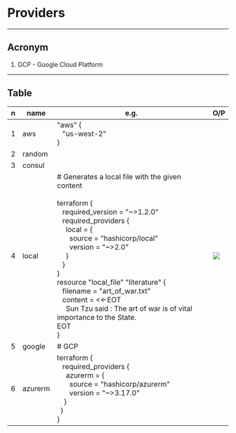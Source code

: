 # Providers

---

## Acronym
1. GCP - Google Cloud Platform

---

## Table
|n|name|e.g.|O/P|
|-|----|----|---|
|1|aws |"aws" { <br/> &ensp; "us-west-2" <br/> }||
|2|random|
|3|consul|
|4|local|# Generates a local file with the given content <br/><br/> terraform { <br/> &ensp; required_version = "\~>1.2.0" <br/> &ensp; required_providers { <br/> &ensp;&ensp; local = { <br/> &ensp;&ensp;&ensp; source  = "hashicorp/local" <br/> &ensp;&ensp;&ensp; version = "~>2.0" <br/> &ensp;&ensp; } <br/> &ensp; } <br/> } <br/>resource "local_file" "literature" { <br/> &ensp; filename = "art_of_war.txt" <br/> &ensp; content = <<-EOT <br/> &ensp;&ensp; Sun Tzu said : The art of war is of vital importance to the State. <br/> EOT <br/> }|[<img src="https://i.imgur.com/uATI2w4.png">](https://i.imgur.com/uATI2w4.png)|
|5|google|# GCP<br/>||
|6|azurerm|terraform { <br/> &ensp; required_providers { <br/> &ensp;&ensp; azurerm = { <br/> &ensp;&ensp;&ensp; source = "hashicorp/azurerm" <br/> &ensp;&ensp;&ensp; version = "~>3.17.0" <br/> &ensp;&ensp;} <br/> &ensp;} <br/> }|
